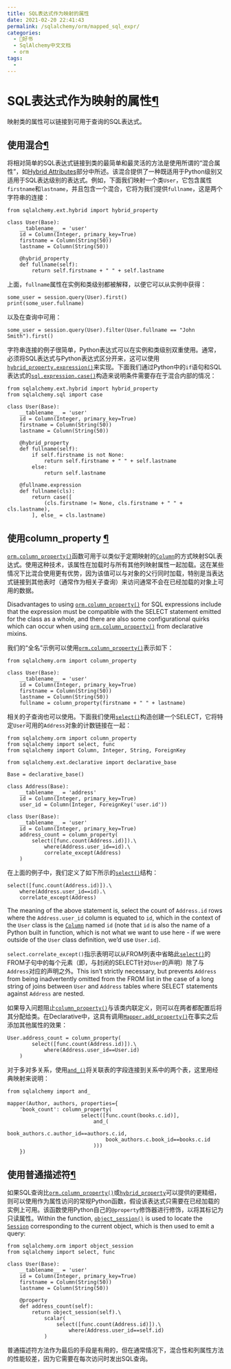 ```yaml
---
title: SQL表达式作为映射的属性
date: 2021-02-20 22:41:43
permalink: /sqlalchemy/orm/mapped_sql_expr/
categories:
  - 📖好书
  - SqlAlchemy中文文档
  - orm
tags:
  - 
---
```

SQL表达式作为映射的属性[¶](#sql-expressions-as-mapped-attributes "Permalink to this headline")
==============================================================================================

映射类的属性可以链接到可用于查询的SQL表达式。

使用混合[¶](#using-a-hybrid "Permalink to this headline")
---------------------------------------------------------

将相对简单的SQL表达式链接到类的最简单和最灵活的方法是使用所谓的“混合属性”，如[Hybrid
Attributes](extensions_hybrid.html)部分中所述。该混合提供了一种既适用于Python级别又适用于SQL表达级别的表达式。例如，下面我们映射一个类`User`，它包含属性`firstname`和`lastname`，并且包含一个混合，它将为我们提供`fullname`，这是两个字符串的连接：

    from sqlalchemy.ext.hybrid import hybrid_property

    class User(Base):
        __tablename__ = 'user'
        id = Column(Integer, primary_key=True)
        firstname = Column(String(50))
        lastname = Column(String(50))

        @hybrid_property
        def fullname(self):
            return self.firstname + " " + self.lastname

上面，`fullname`属性在实例和类级别都被解释，以便它可以从实例中获得：

    some_user = session.query(User).first()
    print(some_user.fullname)

以及在查询中可用：

    some_user = session.query(User).filter(User.fullname == "John Smith").first()

字符串连接的例子很简单，Python表达式可以在实例和类级别双重使用。通常，必须将SQL表达式与Python表达式区分开来，这可以使用[`hybrid_property.expression()`](extensions_hybrid.html#sqlalchemy.ext.hybrid.hybrid_property.expression "sqlalchemy.ext.hybrid.hybrid_property.expression")来实现。下面我们通过Python中的`if`语句和SQL表达式的[`sql.expression.case()`](core_sqlelement.html#sqlalchemy.sql.expression.case "sqlalchemy.sql.expression.case")构造来说明条件需要存在于混合内部的情况：

    from sqlalchemy.ext.hybrid import hybrid_property
    from sqlalchemy.sql import case

    class User(Base):
        __tablename__ = 'user'
        id = Column(Integer, primary_key=True)
        firstname = Column(String(50))
        lastname = Column(String(50))

        @hybrid_property
        def fullname(self):
            if self.firstname is not None:
                return self.firstname + " " + self.lastname
            else:
                return self.lastname

        @fullname.expression
        def fullname(cls):
            return case([
                (cls.firstname != None, cls.firstname + " " + cls.lastname),
            ], else_ = cls.lastname)

使用column\_property [¶](#using-column-property "Permalink to this headline")
-----------------------------------------------------------------------------

[`orm.column_property()`](mapping_columns.html#sqlalchemy.orm.column_property "sqlalchemy.orm.column_property")函数可用于以类似于定期映射的[`Column`](core_metadata.html#sqlalchemy.schema.Column "sqlalchemy.schema.Column")的方式映射SQL表达式。使用这种技术，该属性在加载时与所有其他列映射属性一起加载。这在某些情况下比混合使用更有优势，因为该值可以与对象的父行同时加载，特别是当表达式链接到其他表时（通常作为相关子查询）来访问通常不会在已经加载的对象上可用的数据。

Disadvantages to using [`orm.column_property()`](mapping_columns.html#sqlalchemy.orm.column_property "sqlalchemy.orm.column_property")
for SQL expressions include that the expression must be compatible with
the SELECT statement emitted for the class as a whole, and there are
also some configurational quirks which can occur when using
[`orm.column_property()`](mapping_columns.html#sqlalchemy.orm.column_property "sqlalchemy.orm.column_property")
from declarative mixins.

我们的“全名”示例可以使用[`orm.column_property()`](mapping_columns.html#sqlalchemy.orm.column_property "sqlalchemy.orm.column_property")表示如下：

    from sqlalchemy.orm import column_property

    class User(Base):
        __tablename__ = 'user'
        id = Column(Integer, primary_key=True)
        firstname = Column(String(50))
        lastname = Column(String(50))
        fullname = column_property(firstname + " " + lastname)

相关的子查询也可以使用。下面我们使用[`select()`](core_selectable.html#sqlalchemy.sql.expression.select "sqlalchemy.sql.expression.select")构造创建一个SELECT，它将特定`User`可用的`Address`对象的计数链接在一起：

    from sqlalchemy.orm import column_property
    from sqlalchemy import select, func
    from sqlalchemy import Column, Integer, String, ForeignKey

    from sqlalchemy.ext.declarative import declarative_base

    Base = declarative_base()

    class Address(Base):
        __tablename__ = 'address'
        id = Column(Integer, primary_key=True)
        user_id = Column(Integer, ForeignKey('user.id'))

    class User(Base):
        __tablename__ = 'user'
        id = Column(Integer, primary_key=True)
        address_count = column_property(
            select([func.count(Address.id)]).\
                where(Address.user_id==id).\
                correlate_except(Address)
        )

在上面的例子中，我们定义了如下所示的[`select()`](core_selectable.html#sqlalchemy.sql.expression.select "sqlalchemy.sql.expression.select")结构：

    select([func.count(Address.id)]).\
        where(Address.user_id==id).\
        correlate_except(Address)

The meaning of the above statement is, select the count of
`Address.id` rows where the
`Address.user_id` column is equated to
`id`, which in the context of the `User` class is the [`Column`](core_metadata.html#sqlalchemy.schema.Column "sqlalchemy.schema.Column")
named `id` (note that `id` is
also the name of a Python built in function, which is not what we want
to use here - if we were outside of the `User` class
definition, we’d use `User.id`).

`select.correlate_except()`指示表明可以从FROM列表中省略此[`select()`](core_selectable.html#sqlalchemy.sql.expression.select "sqlalchemy.sql.expression.select")的FROM子句中的每个元素（即，与封闭的SELECT针对`User`的声明）除了与`Address`对应的声明之外。This
isn’t strictly necessary, but prevents `Address`
from being inadvertently omitted from the FROM list in the case of a
long string of joins between `User` and
`Address` tables where SELECT statements against
`Address` are nested.

如果导入问题阻止[`column_property()`](mapping_columns.html#sqlalchemy.orm.column_property "sqlalchemy.orm.column_property")与该类内联定义，则可以在两者都配置后将其分配给类。在Declarative中，这具有调用[`Mapper.add_property()`](mapping_api.html#sqlalchemy.orm.mapper.Mapper.add_property "sqlalchemy.orm.mapper.Mapper.add_property")在事实之后添加其他属性的效果：

    User.address_count = column_property(
            select([func.count(Address.id)]).\
                where(Address.user_id==User.id)
        )

对于多对多关系，使用[`and_()`](core_sqlelement.html#sqlalchemy.sql.expression.and_ "sqlalchemy.sql.expression.and_")将关联表的字段连接到关系中的两个表，这里用经典映射来说明：

    from sqlalchemy import and_

    mapper(Author, authors, properties={
        'book_count': column_property(
                            select([func.count(books.c.id)],
                                and_(
                                    book_authors.c.author_id==authors.c.id,
                                    book_authors.c.book_id==books.c.id
                                )))
        })

使用普通描述符[¶](#using-a-plain-descriptor "Permalink to this headline")
-------------------------------------------------------------------------

如果SQL查询比[`orm.column_property()`](mapping_columns.html#sqlalchemy.orm.column_property "sqlalchemy.orm.column_property")或[`hybrid_property`](extensions_hybrid.html#sqlalchemy.ext.hybrid.hybrid_property "sqlalchemy.ext.hybrid.hybrid_property")可以提供的更精细，则可以使用作为属性访问的常规Python函数，假设该表达式只需要在已经加载的实例上可用。该函数使用Python自己的`@property`修饰器进行修饰，以将其标记为只读属性。Within the function,
[`object_session()`](session_api.html#sqlalchemy.orm.session.object_session "sqlalchemy.orm.session.object_session")
is used to locate the [`Session`](session_api.html#sqlalchemy.orm.session.Session "sqlalchemy.orm.session.Session")
corresponding to the current object, which is then used to emit a query:

    from sqlalchemy.orm import object_session
    from sqlalchemy import select, func

    class User(Base):
        __tablename__ = 'user'
        id = Column(Integer, primary_key=True)
        firstname = Column(String(50))
        lastname = Column(String(50))

        @property
        def address_count(self):
            return object_session(self).\
                scalar(
                    select([func.count(Address.id)]).\
                        where(Address.user_id==self.id)
                )

普通描述符方法作为最后的手段是有用的，但在通常情况下，混合性和列属性方法的性能较差，因为它需要在每次访问时发出SQL查询。
